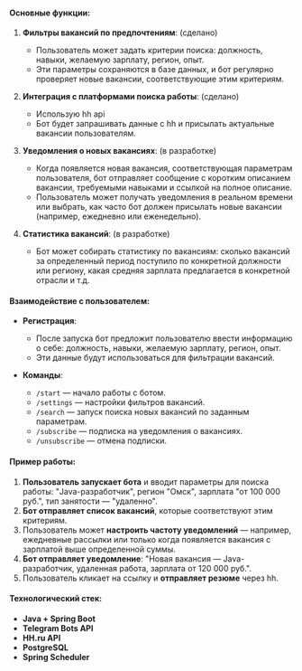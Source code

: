 #### Основные функции:

1. **Фильтры вакансий по предпочтениям**: (сделано)
    
    - Пользователь может задать критерии поиска: должность, навыки, желаемую зарплату, регион, опыт.
    - Эти параметры сохраняются в базе данных, и бот регулярно проверяет новые вакансии, соответствующие этим критериям.
    
2. **Интеграция с платформами поиска работы**: (сделано)
   
    - Использую hh api
    - Бот будет запрашивать данные с hh и присылать актуальные вакансии пользователям.
    
3. **Уведомления о новых вакансиях**: (в разработке)
    
    - Когда появляется новая вакансия, соответствующая параметрам пользователя, бот отправляет сообщение с коротким описанием вакансии, требуемыми навыками и ссылкой на полное описание.
    - Пользователь может получать уведомления в реальном времени или выбрать, как часто бот должен присылать новые вакансии (например, ежедневно или еженедельно).

5. **Статистика вакансий**: (в разработке)
    
    - Бот может собирать статистику по вакансиям: сколько вакансий за определенный период поступило по конкретной должности или региону, какая средняя зарплата предлагается в конкретной отрасли и т.д.

#### Взаимодействие с пользователем:

- **Регистрация**:
    - После запуска бот предложит пользователю ввести информацию о себе: должность, навыки, желаемую зарплату, регион, опыт.
    - Эти данные будут использоваться для фильтрации вакансий.
    
- **Команды**:
    - `/start` — начало работы с ботом.
    - `/settings` — настройки фильтров вакансий.
    - `/search` — запуск поиска новых вакансий по заданным параметрам.
    - `/subscribe` — подписка на уведомления о вакансиях.
    - `/unsubscribe` — отмена подписки.

#### Пример работы:

1. **Пользователь запускает бота** и вводит параметры для поиска работы: "Java-разработчик", регион "Омск", зарплата "от 100 000 руб.", тип занятости — "удаленно".
2. **Бот отправляет список вакансий**, которые соответствуют этим критериям.
3. Пользователь может **настроить частоту уведомлений** — например, ежедневные рассылки или только когда появляется вакансия с зарплатой выше определенной суммы.
4. **Бот отправляет уведомление**: "Новая вакансия — Java-разработчик, удаленная работа, зарплата от 120 000 руб.".
5. Пользователь кликает на ссылку и **отправляет резюме** через hh.

#### Технологический стек:

- **Java + Spring Boot** 
- **Telegram Bots API** 
- **HH.ru API**
- **PostgreSQL**
- **Spring Scheduler**
